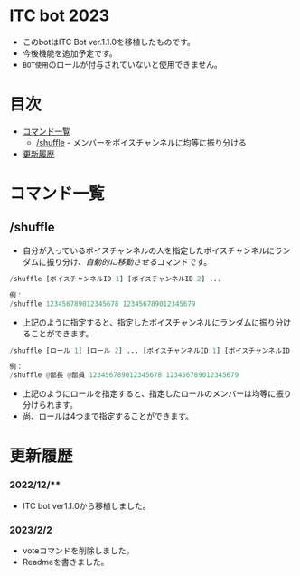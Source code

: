 # ITC bot 2023
- このbotはITC Bot ver.1.1.0を移植したものです。
- 今後機能を追加予定です。
- `BOT使用`のロールが付与されていないと使用できません。

# 目次

- [コマンド一覧](https://github.com/kariumi/ITCBot/edit/master/Readme.md#コマンド一覧)
  - [/shuffle](https://github.com/kariumi/ITCBot/edit/master/Readme.md#shuffle) - メンバーをボイスチャンネルに均等に振り分ける
- [更新履歴](https://github.com/kariumi/ITCBot/edit/master/Readme.md#%E6%9B%B4%E6%96%B0%E5%B1%A5%E6%AD%B4)

# コマンド一覧

## \/shuffle

- 自分が入っているボイスチャンネルの人を指定したボイスチャンネルにランダムに振り分け、*自動的に移動させる*コマンドです。
```Python
/shuffle [ボイスチャンネルID 1] [ボイスチャンネルID 2] ...

例：
/shuffle 123456789012345678 123456789012345679
```
- 上記のように指定すると、指定したボイスチャンネルにランダムに振り分けることができます。
```Python
/shuffle [ロール 1] [ロール 2] ... [ボイスチャンネルID 1] [ボイスチャンネルID 2] ...

例：
/shuffle @部長 @部員 123456789012345678 123456789012345679
```
- 上記のようにロールを指定すると、指定したロールのメンバーは均等に振り分けられます。
- 尚、ロールは4つまで指定することができます。


  
# 更新履歴
### 2022/12/**
- ITC bot ver1.1.0から移植しました。

### 2023/2/2
- voteコマンドを削除しました。
- Readmeを書きました。
